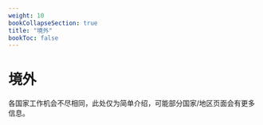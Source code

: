 ```yaml
---
weight: 10
bookCollapseSection: true
title: "境外"
bookToc: false
---
```



# 境外

各国家工作机会不尽相同，此处仅为简单介绍，可能部分国家/地区页面会有更多信息。
